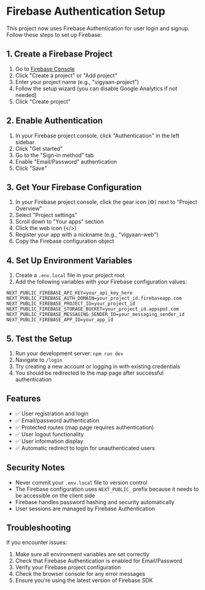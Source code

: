 # Firebase Authentication Setup

This project now uses Firebase Authentication for user login and signup. Follow these steps to set up Firebase:

## 1. Create a Firebase Project

1. Go to [Firebase Console](https://console.firebase.google.com/)
2. Click "Create a project" or "Add project"
3. Enter your project name (e.g., "vigyaan-project")
4. Follow the setup wizard (you can disable Google Analytics if not needed)
5. Click "Create project"

## 2. Enable Authentication

1. In your Firebase project console, click "Authentication" in the left sidebar
2. Click "Get started"
3. Go to the "Sign-in method" tab
4. Enable "Email/Password" authentication
5. Click "Save"

## 3. Get Your Firebase Configuration

1. In your Firebase project console, click the gear icon (⚙️) next to "Project Overview"
2. Select "Project settings"
3. Scroll down to "Your apps" section
4. Click the web icon (</>)
5. Register your app with a nickname (e.g., "vigyaan-web")
6. Copy the Firebase configuration object

## 4. Set Up Environment Variables

1. Create a `.env.local` file in your project root
2. Add the following variables with your Firebase configuration values:

```env
NEXT_PUBLIC_FIREBASE_API_KEY=your_api_key_here
NEXT_PUBLIC_FIREBASE_AUTH_DOMAIN=your_project_id.firebaseapp.com
NEXT_PUBLIC_FIREBASE_PROJECT_ID=your_project_id
NEXT_PUBLIC_FIREBASE_STORAGE_BUCKET=your_project_id.appspot.com
NEXT_PUBLIC_FIREBASE_MESSAGING_SENDER_ID=your_messaging_sender_id
NEXT_PUBLIC_FIREBASE_APP_ID=your_app_id
```

## 5. Test the Setup

1. Run your development server: `npm run dev`
2. Navigate to `/login`
3. Try creating a new account or logging in with existing credentials
4. You should be redirected to the map page after successful authentication

## Features

- ✅ User registration and login
- ✅ Email/password authentication
- ✅ Protected routes (map page requires authentication)
- ✅ User logout functionality
- ✅ User information display
- ✅ Automatic redirect to login for unauthenticated users

## Security Notes

- Never commit your `.env.local` file to version control
- The Firebase configuration uses `NEXT_PUBLIC_` prefix because it needs to be accessible on the client side
- Firebase handles password hashing and security automatically
- User sessions are managed by Firebase Authentication

## Troubleshooting

If you encounter issues:

1. Make sure all environment variables are set correctly
2. Check that Firebase Authentication is enabled for Email/Password
3. Verify your Firebase project configuration
4. Check the browser console for any error messages
5. Ensure you're using the latest version of Firebase SDK 